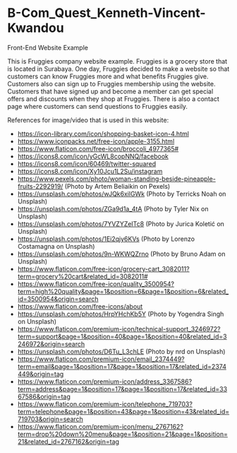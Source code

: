# B-Com_Quest_Kenneth-Vincent-Kwandou

Front-End Website Example

This is Fruggies company website example. Fruggies is a grocery store that is located in Surabaya. One day, Fruggies decided to make a website so that customers can know Fruggies more and what benefits Fruggies give. Customers also can sign up to Fruggies membership using the website. Customers that have signed up and become a member can get special offers and discounts when they shop at Fruggies. There is also a contact page where customers can send questions to Fruggies easily.



References for image/video that is used in this website:
- https://icon-library.com/icon/shopping-basket-icon-4.html
- https://www.iconpacks.net/free-icon/apple-3155.html
- https://www.flaticon.com/free-icon/broccoli_4977365#
- https://icons8.com/icon/yGcWL8copNNQ/facebook
- https://icons8.com/icon/60469/twitter-squared
- https://icons8.com/icon/Xy10Jcu1L2Su/instagram
- https://www.pexels.com/photo/woman-standing-beside-pineapple-fruits-2292919/ (Photo by Artem Beliaikin on Pexels)
- https://unsplash.com/photos/wJQk6xilGWk (Photo by Terricks Noah on Unsplash)
- https://unsplash.com/photos/ZGa9d1a_4tA (Photo by Tyler Nix on Unsplash)
- https://unsplash.com/photos/7YVZYZeITc8 (Photo by Jurica Koletić on Unsplash)
- https://unsplash.com/photos/1Ei2qjy6KVs (Photo by Lorenzo Costamagna on Unsplash)
- https://unsplash.com/photos/9n-WKWQZrno (Photo by Bruno Adam on Unsplash)
- https://www.flaticon.com/free-icon/grocery-cart_3082011?term=grocery%20cart&related_id=3082011#
- https://www.flaticon.com/free-icon/quality_3500954?term=high%20quality&page=1&position=6&page=1&position=6&related_id=3500954&origin=search
- https://www.flaticon.com/free-icons/about
- https://unsplash.com/photos/HrpYHchKb5Y (Photo by Yogendra Singh on Unsplash)
- https://www.flaticon.com/premium-icon/technical-support_3246972?term=support&page=1&position=40&page=1&position=40&related_id=3246972&origin=search
- https://unsplash.com/photos/D6Tu_L3chLE (Photo by nrd on Unsplash)
- https://www.flaticon.com/premium-icon/email_2374449?term=email&page=1&position=17&page=1&position=17&related_id=2374449&origin=tag
- https://www.flaticon.com/premium-icon/address_3367586?term=address&page=1&position=17&page=1&position=17&related_id=3367586&origin=tag
- https://www.flaticon.com/premium-icon/telephone_719703?term=telephone&page=1&position=43&page=1&position=43&related_id=719703&origin=search
- https://www.flaticon.com/premium-icon/menu_2767162?term=drop%20down%20menu&page=1&position=21&page=1&position=21&related_id=2767162&origin=tag
